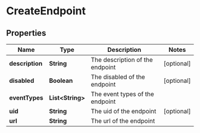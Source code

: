 

# CreateEndpoint


## Properties

Name | Type | Description | Notes
------------ | ------------- | ------------- | -------------
**description** | **String** | The description of the endpoint |  [optional]
**disabled** | **Boolean** | The disabled of the endpoint |  [optional]
**eventTypes** | **List&lt;String&gt;** | The event types of the endpoint | 
**uid** | **String** | The uid of the endpoint |  [optional]
**url** | **String** | The url of the endpoint | 



